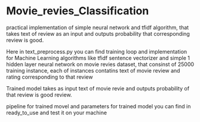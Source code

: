 # Movie_revies_Classification
practical implementation of simple neural network and tfidf algorithm, that takes text of review as an input and outputs probability that corresponding review is good.

Here in text_preprocess.py you can find training loop and implementation for Machine Learning algorithms like tfidf sentence vectorizer and simple 1 hidden layer neural network
on movie revies dataset, that consinst of 25000 training instance, each of instances contatins text of movie review and rating corresponding to that review

Trained model takes as input text of movie revie and outputs probability of that review is good review.

pipeline for trained movel and parameters for trained model you can find in ready_to_use and test it on your machine
